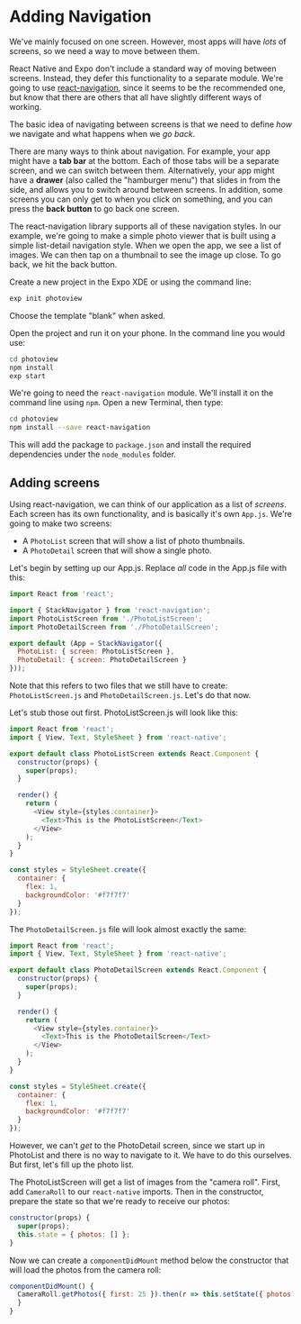 # Adding Navigation

We've mainly focused on one screen. However, most apps will have *lots* of screens, so we need a way to move between them.

React Native and Expo don't include a standard way of moving between screens. Instead, they defer this functionality to a separate module. We're going to use [react-navigation](https://reactnavigation.org/), since it seems to be the recommended one, but know that there are others that all have slightly different ways of working.

The basic idea of navigating between screens is that we need to define *how* we navigate and what happens when we *go back*.

There are many ways to think about navigation. For example, your app might have a **tab bar** at the bottom. Each of those tabs will be a separate screen, and we can switch between them. Alternatively, your app might have a **drawer** (also called the "hamburger menu") that slides in from the side, and allows you to switch around between screens. In addition, some screens you can only get to when you click on something, and you can press the **back button** to go back one screen.

The react-navigation library supports all of these navigation styles. In our example, we're going to make a simple photo viewer that is built using a simple list-detail navigation style. When we open the app, we see a list of images. We can then tap on a thumbnail to see the image up close. To go back, we hit the back button.

Create a new project in the Expo XDE or using the command line:

```bash
exp init photoview
```    

Choose the template "blank" when asked.

Open the project and run it on your phone. In the command line you would use:

```bash
cd photoview
npm install
exp start
```

We're going to need the `react-navigation` module. We'll install it on the command line using `npm`. Open a new Terminal, then type:

```bash
cd photoview
npm install --save react-navigation
```

This will add the package to `package.json` and install the required dependencies under the `node_modules` folder.

## Adding screens

Using react-navigation, we can think of our application as a list of *screens*. Each screen has its own functionality, and is basically it's own `App.js`. We're going to make two screens:

* A `PhotoList` screen that will show a list of photo thumbnails.
* A `PhotoDetail` screen that will show a single photo.

Let's begin by setting up our App.js. Replace *all* code in the App.js file with this:

```js
import React from 'react';

import { StackNavigator } from 'react-navigation';
import PhotoListScreen from './PhotoListScreen';
import PhotoDetailScreen from './PhotoDetailScreen';

export default (App = StackNavigator({
  PhotoList: { screen: PhotoListScreen },
  PhotoDetail: { screen: PhotoDetailScreen }
}));
```

Note that this refers to two files that we still have to create: `PhotoListScreen.js` and `PhotoDetailScreen.js`. Let's do that now. 

Let's stub those out first. PhotoListScreen.js will look like this:

```js
import React from 'react';
import { View, Text, StyleSheet } from 'react-native';

export default class PhotoListScreen extends React.Component {
  constructor(props) {
    super(props);
  }

  render() {
    return (
      <View style={styles.container}>
        <Text>This is the PhotoListScreen</Text>
      </View>
    );
  }
}

const styles = StyleSheet.create({
  container: {
    flex: 1,
    backgroundColor: '#f7f7f7'
  }
});
```

The `PhotoDetailScreen.js` file will look almost exactly the same:

```js
import React from 'react';
import { View, Text, StyleSheet } from 'react-native';

export default class PhotoDetailScreen extends React.Component {
  constructor(props) {
    super(props);
  }

  render() {
    return (
      <View style={styles.container}>
        <Text>This is the PhotoDetailScreen</Text>
      </View>
    );
  }
}

const styles = StyleSheet.create({
  container: {
    flex: 1,
    backgroundColor: '#f7f7f7'
  }
});
```

However, we can't *get* to the PhotoDetail screen, since we start up in PhotoList and there is no way to navigate to it. We have to do this ourselves. But first, let's fill up the photo list.

The PhotoListScreen will get a list of images from the "camera roll". First, add `CameraRoll` to our `react-native` imports. Then in the constructor, prepare the state so that we're ready to receive our photos:

```js
constructor(props) {
  super(props);
  this.state = { photos: [] };    
}
```

Now we can create a `componentDidMount` method below the constructor that will load the photos from the camera roll:

```js
componentDidMount() {
  CameraRoll.getPhotos({ first: 25 }).then(r => this.setState({ photos: r.edges }));
  }
}
```


